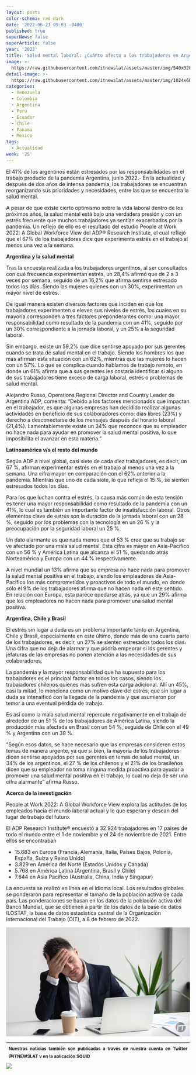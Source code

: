 ```yaml
---
layout: posts
color-schema: red-dark
date: '2022-06-21 09:03 -0400'
published: true
superNews: false
superArticle: false
year: '2022'
title: 'Salud mental laboral: ¿Cuánto afecta a los trabajadores en Argentina?'
image: >-
  https://raw.githubusercontent.com/itnewslat/assets/master/img/540x320/Stress-Trabajo-p.jpg
detail-image: >-
  https://raw.githubusercontent.com/itnewslat/assets/master/img/1024x680/Stress-Trabajo-g.jpg
categories:
  - Venezuela
  - Colombia
  - Argentina
  - Perú
  - Ecuador
  - Chile
  - Panama
  - Mexico
tags:
  - Actualidad
week: '25'
---
```


El 41% de los argentinos están estresados por las responsabilidades en el trabajo producto de la pandemia
Argentina, junio 2022.- En la actualidad y después de dos años de intensa pandemia, los trabajadores se encuentran reorganizando sus prioridades y necesidades, entre las que se encuentra la salud mental.

A pesar de que existe cierto optimismo sobre la vida laboral dentro de los próximos años, la salud mental está bajo una verdadera presión y con un estrés frecuente que muchos trabajadores ya sentían exacerbados por la pandemia. Un reflejo de ello es el resultado del estudio People at Work 2022: A Global Workforce View del ADP® Research Institute, el cual reflejó que el 67% de los trabajadores dice que experimenta estrés en el trabajo al menos una vez a la semana.

**Argentina y la salud mental**

Tras la encuesta realizada a los trabajadores argentinos, al ser consultados con qué frecuencia experimentan estrés, un 28,4% afirmó que de 2 a 3 veces por semana, seguido de un 16,2% que afirma sentirse estresado todos los días. Siendo las mujeres quienes con un 30%,  experimentan un mayor nivel de estrés.

De igual manera existen diversos factores que inciden en que los trabajadores experimenten o eleven sus niveles de estrés, los cuales en su mayoría corresponden a tres factores preponderantes como: una mayor responsabilidad como resultado de la pandemia con un 41%, seguido por un 30% correspondiente a la jornada laboral, y un 25% a la seguridad laboral.

Sin embargo, existe un 59,2% que dice sentirse apoyado por sus gerentes cuando se trata de salud mental en el trabajo. Siendo los hombres los que más afirman esta situación con un 62%, mientras que las mujeres lo hacen con un 57%. Lo que se complica cuando hablamos de trabajo remoto, en donde un 61% afirma que a sus gerentes les costaría identificar si alguno de sus trabajadores tiene exceso de carga laboral, estrés o problemas de salud mental.

Alejandro Russo, Operations Regional Director and Country Leader de Argentina ADP, comenta: “Debido a los factores mencionados que impactan en el trabajador, es que algunas empresas han decidido realizar algunas actividades en beneficio de sus colaboradores como: días libres (23%) y derecho a desconectarse de los mensajes después del horario laboral (21,4%). Lamentablemente existe un 34% que reconoce que su empleador no hace nada para ayudar en promover la salud mental positiva, lo que imposibilita el avanzar en esta materia.”

 **Latinoamérica v/s el resto del mundo**
 
Según ADP a nivel global, casi siete de cada diez trabajadores, es decir, un 67 %, afirman experimentar estrés en el trabajo al menos una vez a la semana. Una cifra mayor en comparación con el 62% anterior a la pandemia. Mientras que uno de cada siete, lo que refleja el 15 %, se sienten estresados todos los días.

Para los que luchan contra el estrés, la causa más común de esta tensión es tener una mayor responsabilidad como resultado de la pandemia con un 41%, lo cual es también un importante factor de insatisfacción laboral. Otros elementos clave de estrés son la duración de la jornada laboral con un 28 %, seguido por los problemas con la tecnología en un 26 % y la preocupación por la seguridad laboral un 25 %.

Un dato alarmante es que nada menos que el 53 % cree que su trabajo se ve afectado por una mala salud mental. Esta cifra es mayor en Asia-Pacífico con un 56 % y América Latina que alcanza el 51 %, quedando atrás Norteamérica y Europa con un 44 % respectivamente.

A nivel mundial un 13% afirma que su empresa no hace nada para promover la salud mental positiva en el trabajo, siendo los empleadores de Asia-Pacífico los más comprometidos y proactivos de todo el mundo, en donde sólo el 9% de los trabajadores afirma que no hacen nada en este sentido. En relación con Europa, esta parece quedarse atrás, ya que un 29% afirma que los empleadores no hacen nada para promover una salud mental positiva.

**Argentina, Chile y Brasil**

El estrés sin lugar a duda es un problema importante tanto en Argentina, Chile y Brasil, especialmente en este último, donde más de una cuarta parte de los trabajadores, es decir, un 27% se sienten estresados todos los días. Una cifra que no deja de alarmar y que podría empeorar si los gerentes y jefaturas de las empresas no ponen atención a las necesidades de sus colaboradores.

La pandemia y la mayor responsabilidad que ha supuesto para los trabajadores es el principal factor en todos los casos, siendo los trabajadores chilenos quienes más sufren esta carga adicional. Allí un 45%, casi la mitad, lo menciona como un motivo clave del estrés, que sin lugar a duda se intensificó con la llegada de la pandemia y que asumieron por temor a una eventual pérdida de trabajo.

Es así como la mala salud mental repercute negativamente en el trabajo de alrededor de un 51 % de los trabajadores de América Latina, siendo la producción más afectada en Brasil con un 54 %, seguida de Chile con el 49 % y Argentina con un 38 %.

“Según esos datos, se hace necesario que las empresas consideren estos temas de manera urgente, ya que si bien, la mayoría de los trabajadores dicen sentirse apoyados por sus gerentes en temas de salud mental, un 34% de los argentinos, el 27 % de los chilenos y el 21% de los brasileños dicen que su empleador no toma ninguna medida proactiva para ayudar a promover una salud mental positiva en el trabajo, lo cual no deja de ser una cifra alarmante” afirma Russo.

**Acerca de la investigación**

People at Work 2022: A Global Workforce View explora las actitudes de los empleados hacia el mundo laboral actual y lo que esperan y desean del lugar de trabajo del futuro.

El ADP Research Institute® encuestó a 32.924 trabajadores en 17 países de todo el mundo entre el 1 de noviembre y el 24 de noviembre de 2021. Entre ellos se encontraban

- 15.683 en Europa (Francia, Alemania, Italia, Países Bajos, Polonia, España, Suiza y Reino Unido)
- 3.829 en América del Norte (Estados Unidos y Canadá)
- 5.768 en América Latina (Argentina, Brasil y Chile)
- 7.644 en Asia Pacífico (Australia, China, India y Singapur)

La encuesta se realizó en línea en el idioma local. Los resultados globales se ponderaron para representar el tamaño de la población activa de cada país. Las ponderaciones se basan en los datos de la población activa del Banco Mundial, que se obtienen a partir de los datos de la base de datos ILOSTAT, la base de datos estadística central de la Organización Internacional del Trabajo (OIT), a 8 de febrero de 2022.

![](https://raw.githubusercontent.com/itnewslat/assets/master/img/540x320/Stress-Trabajo-p.jpg)

<table style="height: 42px;" width="569">
<tbody>
<tr>
<td style="text-align: justify;"><sub><strong>Nuestras noticias también son publicadas a través de nuestra cuenta en Twitter <a href="https://twitter.com/itnewslat?lang=es">@ITNEWSLAT</a> y en la aplicación <a href="https://squidapp.co/en/">SQUID</a></strong></sub></td>
</tr>
</tbody>
</table>

<img src="https://tracker.metricool.com/c3po.jpg?hash=56f88a41e39ab42c063cc51676587a04"/>

